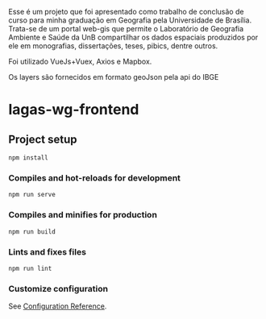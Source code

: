 Esse é um projeto que foi apresentado como trabalho de conclusão de curso para minha graduação em Geografia pela Universidade de Brasília.
Trata-se de um portal web-gis que permite o Laboratório de Geografia Ambiente e Saúde da UnB compartilhar os dados espaciais produzidos por ele em monografias, dissertações, teses, pibics, dentre outros.

Foi utilizado VueJs+Vuex, Axios e Mapbox.

Os layers são fornecidos em formato geoJson pela api do IBGE

# lagas-wg-frontend

## Project setup
```
npm install
```

### Compiles and hot-reloads for development
```
npm run serve
```

### Compiles and minifies for production
```
npm run build
```

### Lints and fixes files
```
npm run lint
```

### Customize configuration
See [Configuration Reference](https://cli.vuejs.org/config/).
